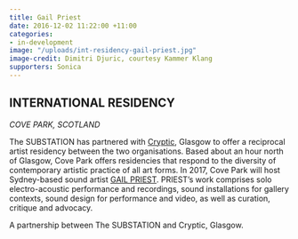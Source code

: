 ```yaml
---
title: Gail Priest
date: 2016-12-02 11:22:00 +11:00
categories:
- in-development
image: "/uploads/int-residency-gail-priest.jpg"
image-credit: Dimitri Djuric, courtesy Kammer Klang
supporters: Sonica
---
```


## INTERNATIONAL RESIDENCY
*COVE PARK, SCOTLAND*

The SUBSTATION has partnered with [Cryptic](http://www.cryptic.org.uk/), Glasgow to offer a reciprocal artist residency between the two organisations. Based about an hour north of Glasgow, Cove Park offers residencies that respond to the diversity of contemporary artistic practice of all art forms. In 2017, Cove Park will host Sydney-based sound artist [GAIL PRIEST](http://www.gailpriest.net/). PRIEST’s work comprises solo electro-acoustic performance and recordings, sound installations for gallery contexts, sound design for performance and video, as well as curation, critique and advocacy.

A partnership between The SUBSTATION and Cryptic, Glasgow.



